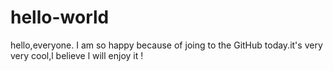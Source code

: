 # hello-world
hello,everyone.
  I am so happy because of joing to the GitHub today.it's very very cool,l believe l will enjoy it ! 
